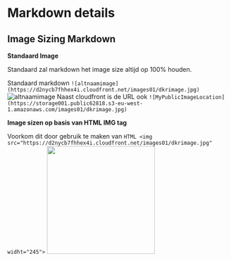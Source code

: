 # Markdown details
## Image Sizing Markdown
**Standaard Image**

Standaard zal  markdown het image size altijd op 100% houden.

Standaard markdown `![altnaamimage](https://d2nycb7fhhex4i.cloudfront.net/images01/dkrimage.jpg)`
![altnaamimage](https://d2nycb7fhhex4i.cloudfront.net/images01/dkrimage.jpg)
Naast cloudfront is de URL ook `![MyPublicImageLocation](https://storage001.public62818.s3-eu-west-1.amazonaws.com/images01/dkrimage.jpg)`

**Image sizen op basis van HTML IMG tag**

Voorkom dit door gebruik te maken van `HTML <img src="https://d2nycb7fhhex4i.cloudfront.net/images01/dkrimage.jpg" widht="245">`
<img src="https://d2nycb7fhhex4i.cloudfront.net/images01/dkrimage.jpg" width=245> 

<!--stackedit_data:
eyJoaXN0b3J5IjpbLTU1OTg3MTQwMl19
-->